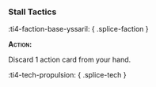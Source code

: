 ### **Stall Tactics**
:ti4-faction-base-yssaril:
{ .splice-faction }

**<span style="font-variant:small-caps;">Action:</span>**

Discard 1 action card from your hand.

:ti4-tech-propulsion:
{ .splice-tech }
